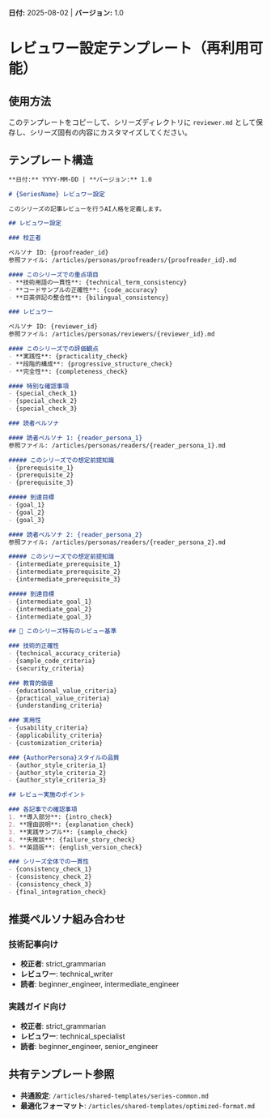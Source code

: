 **日付:** 2025-08-02 | **バージョン:** 1.0

# レビュワー設定テンプレート（再利用可能）

## 使用方法
このテンプレートをコピーして、シリーズディレクトリに `reviewer.md` として保存し、シリーズ固有の内容にカスタマイズしてください。

## テンプレート構造

```markdown
**日付:** YYYY-MM-DD | **バージョン:** 1.0

# {SeriesName} レビュワー設定

このシリーズの記事レビューを行うAI人格を定義します。

## レビュワー設定

### 校正者

ペルソナ ID: {proofreader_id}
参照ファイル: /articles/personas/proofreaders/{proofreader_id}.md

#### このシリーズでの重点項目
- **技術用語の一貫性**: {technical_term_consistency}
- **コードサンプルの正確性**: {code_accuracy}
- **日英併記の整合性**: {bilingual_consistency}

### レビュワー

ペルソナ ID: {reviewer_id}
参照ファイル: /articles/personas/reviewers/{reviewer_id}.md

#### このシリーズでの評価観点
- **実践性**: {practicality_check}
- **段階的構成**: {progressive_structure_check}
- **完全性**: {completeness_check}

#### 特別な確認事項
- {special_check_1}
- {special_check_2}
- {special_check_3}

### 読者ペルソナ

#### 読者ペルソナ 1: {reader_persona_1}
参照ファイル: /articles/personas/readers/{reader_persona_1}.md

##### このシリーズでの想定前提知識
- {prerequisite_1}
- {prerequisite_2}
- {prerequisite_3}

##### 到達目標
- {goal_1}
- {goal_2}
- {goal_3}

#### 読者ペルソナ 2: {reader_persona_2}
参照ファイル: /articles/personas/readers/{reader_persona_2}.md

##### このシリーズでの想定前提知識
- {intermediate_prerequisite_1}
- {intermediate_prerequisite_2}
- {intermediate_prerequisite_3}

##### 到達目標
- {intermediate_goal_1}
- {intermediate_goal_2}
- {intermediate_goal_3}

## 🎯 このシリーズ特有のレビュー基準

### 技術的正確性
- {technical_accuracy_criteria}
- {sample_code_criteria}
- {security_criteria}

### 教育的価値
- {educational_value_criteria}
- {practical_value_criteria}
- {understanding_criteria}

### 実用性
- {usability_criteria}
- {applicability_criteria}
- {customization_criteria}

### {AuthorPersona}スタイルの品質
- {author_style_criteria_1}
- {author_style_criteria_2}
- {author_style_criteria_3}

## レビュー実施のポイント

### 各記事での確認事項
1. **導入部分**: {intro_check}
2. **理由説明**: {explanation_check}
3. **実践サンプル**: {sample_check}
4. **失敗談**: {failure_story_check}
5. **英語版**: {english_version_check}

### シリーズ全体での一貫性
- {consistency_check_1}
- {consistency_check_2}
- {consistency_check_3}
- {final_integration_check}
```

## 推奨ペルソナ組み合わせ

### 技術記事向け
- **校正者**: strict_grammarian
- **レビュワー**: technical_writer
- **読者**: beginner_engineer, intermediate_engineer

### 実践ガイド向け
- **校正者**: strict_grammarian  
- **レビュワー**: technical_specialist
- **読者**: beginner_engineer, senior_engineer

## 共有テンプレート参照
- **共通設定**: `/articles/shared-templates/series-common.md`
- **最適化フォーマット**: `/articles/shared-templates/optimized-format.md`